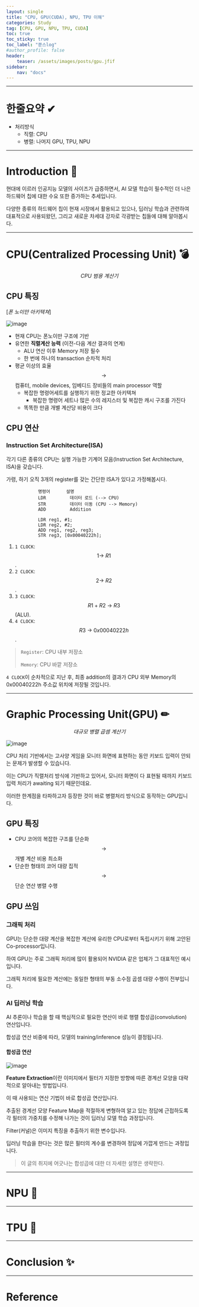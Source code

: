 ```yaml
---
layout: single
title: "CPU, GPU(CUDA), NPU, TPU 이해"
categories: Study
tag: [CPU, GPU, NPU, TPU, CUDA]
toc: true
toc_sticky: true
toc_label: "쭌스log"
#author_profile: false
header:
    teaser: /assets/images/posts/gpu.jfif
sidebar:
    nav: "docs"
---
```


****
# 한줄요약 ✔
- 처리방식
    - 직렬: CPU
    - 병렬: 나머지 GPU, TPU, NPU

****
# Introduction 🙌
현대에 이르러 인공지능 모델의 사이즈가 급증하면서, AI 모델 학습이 필수적인 더 나은 하드웨어 칩에 대한 수요 또한 증가하는 추세입니다.

다양한 종류의 하드웨어 칩이 현재 시장에서 활용되고 있으나, 딥러닝 학습과 관련하여 대표적으로 사용되왔던, 그리고 새로운 차세대 강자로 각광받는 칩들에 대해 알아봅시다.

****
# CPU(Centralized Processing Unit) 💣
$$CPU\ 범용\ 계산기$$

## CPU 특징
[*폰 노이만 아키텍쳐*]

![image](https://user-images.githubusercontent.com/39285147/217796521-ee649b42-a210-4fdb-ada2-4981ca9ed28a.png)

- 현재 CPU는 폰노이만 구조에 기반
- 유연한 **직렬계산 능력** (이전-다음 계산 결과의 연계)
    - ALU 연산 이후 Memory 저장 필수
    - 한 번에 하나의 transaction 순차적 처리
- 평균 이상의 효율 $$\rightarrow$$ 컴퓨터, mobile devices, 임베디드 장비들의 main processor 역할
    - 복잡한 명령어세트를 실행하기 위한 정교한 아키텍쳐
        - 복잡한 명령어 세트나 많은 수의 레지스터 및 복잡한 캐시 구조를 가진다
    - 똑똑한 만큼 개별 계산당 비용이 크다

## CPU 연산
### Instruction Set Architecture(ISA)
각기 다른 종류의 CPU는 실행 가능한 기계어 모음(Instruction Set Architecture, ISA)을 갖습니다.

가령, 하기 오직 3개의 register를 갖는 간단한 ISA가 있다고 가정해봅시다.

                명령어      설명
                LDR	        데이터 로드 (--> CPU)
                STR	        데이터 이동 (CPU --> Memory) 
                ADD	        Addition

                LDR reg1, #1;
                LDR reg2, #2;
                ADD reg1, reg2, reg3;
                STR reg3, [0x00040222h];

1. `1 CLOCK`: $$1 \rightarrow\ R1$$.
2. `2 CLOCK`: $$2 \rightarrow\ R2$$.
3. `3 CLOCK`: $$R1+R2\ \rightarrow\ R3$$ (ALU).
4. `4 CLOCK`: $$R3\ \rightarrow\ 0x00040222h$$.

> `Register`: CPU 내부 저장소
>
> `Memory`: CPU 바깥 저장소

`4 CLOCK`이 순차적으로 지난 후, 최종 addition의 결과가 CPU 외부 Memory의 0x00040222h 주소값 위치에 저장될 것입니다.

****
# Graphic Processing Unit(GPU) ✏
$$대규모\ 병렬\ 곱셈\ 계산기$$

![image](https://user-images.githubusercontent.com/39285147/217838136-115071f3-7445-4c14-93f5-3bdd6aa85c7d.png)

CPU 처리 기반에서는 고사양 게임을 모니터 화면에 표현하는 동안 키보드 입력이 안되는 문제가 발생할 수 있습니다.

이는 CPU가 직렬처리 방식에 기반하고 있어서, 모니터 화면이 다 표현될 때까지 키보드 입력 처리가 awaiting 되기 때문인데요.

이러한 한계점을 타파하고자 등장한 것이 바로 병렬처리 방식으로 동작하는 GPU입니다.

## GPU 특징
- CPU 코어의 복잡한 구조를 단순화 $$\rightarrow$$ 개별 계산 비용 최소화
- 단순한 형태의 코어 대량 집적 $$\rightarrow$$ 단순 연산 병렬 수행

## GPU 쓰임
### 그래픽 처리
GPU는 단순한 대량 계산을 복잡한 계산에 유리한 CPU로부터 독립시키기 위해 고안된 Co-processor입니다.

하여 GPU는 주로 그래픽 처리에 많이 활용되어 NVIDIA 같은 업체가 그 대표적인 예시입니다.

그래픽 처리에 필요한 계산에는 동일한 형태의 부동 소수점 곱셈 대량 수행이 전부입니다.

### AI 딥러닝 학습
AI 추론이나 학습을 할 때 핵심적으로 필요한 연산이 바로 행렬 합성곱(convolution) 연산입니다.

합성곱 연산 비중에 따라, 모델의 training/inference 성능이 결정됩니다.

#### 합성곱 연산
![image](https://user-images.githubusercontent.com/39285147/217868536-382aa0d1-61f4-4657-9ba6-fa54d734c9b1.png)

**Feature Extraction**이란 이미지에서 필터가 지정한 방향에 따른 경계선 모양을 대략적으로 알아내는 방법입니다.

이 때 사용되는 연산 기법이 바로 합성곱 연산입니다.

추출된 경계선 모양 Feature Map을 적절하게 변형하여 알고 있는 정답에 근접하도록 각 필터의 가중치를 수정해 나가는 것이 딥러닝 모델 학습 과정입니다.

Filter(커널)은 이미지 특징을 추출하기 위한 변수입니다.

딥러닝 학습을 한다는 것은 많은 필터의 계수를 변경하여 정답에 가깝게 만드는 과정입니다.

> 이 글의 취지에 어긋나는 합성곱에 대한 더 자세한 설명은 생략한다.

****
# NPU 🧿


****
# TPU 👀


****
# Conclusion ✨


****
# Reference
